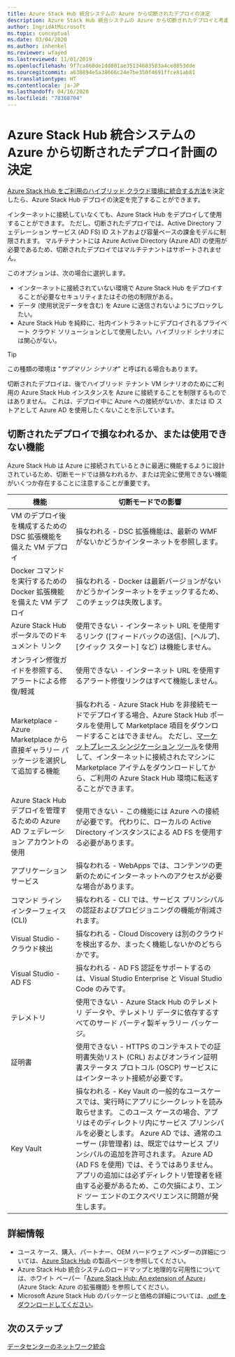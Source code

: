 ```yaml
---
title: Azure Stack Hub 統合システムの Azure から切断されたデプロイの決定
description: Azure Stack Hub 統合システムの Azure から切断されたデプロイと考慮すべき計画の決定について説明します。
author: IngridAtMicrosoft
ms.topic: conceptual
ms.date: 03/04/2020
ms.author: inhenkel
ms.reviewer: wfayed
ms.lastreviewed: 11/01/2019
ms.openlocfilehash: 9f7ca860de1dd801ae35134683583a4ce8053dde
ms.sourcegitcommit: a630894e5a38666c24e7be350f4691ffce81ab81
ms.translationtype: HT
ms.contentlocale: ja-JP
ms.lasthandoff: 04/16/2020
ms.locfileid: "78368704"
---
```

# <a name="azure-disconnected-deployment-planning-decisions-for-azure-stack-hub-integrated-systems"></a>Azure Stack Hub 統合システムの Azure から切断されたデプロイ計画の決定
[Azure Stack Hub をご利用のハイブリッド クラウド環境に統合する方法](azure-stack-connection-models.md)を決定したら、Azure Stack Hub デプロイの決定を完了することができます。

インターネットに接続していなくても、Azure Stack Hub をデプロイして使用することができます。 ただし、切断されたデプロイでは、Active Directory フェデレーション サービス (AD FS) ID ストアおよび容量ベースの課金モデルに制限されます。 マルチテナントには Azure Active Directory (Azure AD) の使用が必要であるため、切断されたデプロイではマルチテナントはサポートされません。

このオプションは、次の場合に選択します。
- インターネットに接続されていない環境で Azure Stack Hub をデプロイすることが必要なセキュリティまたはその他の制限がある。
- データ (使用状況データを含む) を Azure に送信されないようにブロックしたい。
- Azure Stack Hub を純粋に、社内イントラネットにデプロイされるプライベート クラウド ソリューションとして使用したい。ハイブリッド シナリオには関心がない。

> [!TIP]
> この種類の環境は "*サブマリン シナリオ*" と呼ばれる場合もあります。

切断されたデプロイは、後でハイブリッド テナント VM シナリオのためにご利用の Azure Stack Hub インスタンスを Azure に接続することを制限するものではありません。 これは、デプロイ中に Azure への接続がないか、または ID ストアとして Azure AD を使用したくないことを示しています。

## <a name="features-that-are-impaired-or-unavailable-in-disconnected-deployments"></a>切断されたデプロイで損なわれるか、または使用できない機能 
Azure Stack Hub は Azure に接続されているときに最適に機能するように設計されているため、切断モードでは損なわれるか、または完全に使用できない機能がいくつか存在することに注意することが重要です。

|機能|切断モードでの影響|
|-----|-----|
|VM のデプロイ後を構成するための DSC 拡張機能を備えた VM デプロイ|損なわれる - DSC 拡張機能は、最新の WMF がないかどうかインターネットを参照します。|
|Docker コマンドを実行するための Docker 拡張機能を備えた VM デプロイ|損なわれる - Docker は最新バージョンがないかどうかインターネットをチェックするため、このチェックは失敗します。|
|Azure Stack Hub ポータルでのドキュメント リンク|使用できない - インターネット URL を使用するリンク ([フィードバックの送信]、[ヘルプ]、[クイック スタート] など) は機能しません。|
|オンライン修復ガイドを参照する、アラートによる修復/軽減|使用できない - インターネット URL を使用するアラート修復リンクはすべて機能しません。|
|Marketplace - Azure Marketplace から直接ギャラリー パッケージを選択して追加する機能|損なわれる - Azure Stack Hub を非接続モードでデプロイする場合、Azure Stack Hub ポータルを使用して Marketplace 項目をダウンロードすることはできません。 ただし、[マーケットプレース シンジケーション ツール](azure-stack-download-azure-marketplace-item.md)を使用して、インターネットに接続されたマシンに Marketplace アイテムをダウンロードしてから、ご利用の Azure Stack Hub 環境に転送することができます。|
|Azure Stack Hub デプロイを管理するための Azure AD フェデレーション アカウントの使用|使用できない - この機能には Azure への接続が必要です。 代わりに、ローカルの Active Directory インスタンスによる AD FS を使用する必要があります。|
|アプリケーション サービス|損なわれる - WebApps では、コンテンツの更新のためにインターネットへのアクセスが必要な場合があります。|
|コマンド ライン インターフェイス (CLI)|損なわれる - CLI では、サービス プリンシパルの認証およびプロビジョニングの機能が削減されます。|
|Visual Studio - クラウド検出|損なわれる - Cloud Discovery は別のクラウドを検出するか、まったく機能しないかのどちらかです。|
|Visual Studio - AD FS|損なわれる - AD FS 認証をサポートするのは、Visual Studio Enterprise と Visual Studio Code のみです。
テレメトリ|使用できない - Azure Stack Hub のテレメトリ データや、テレメトリ データに依存するすべてのサード パーティ製ギャラリー パッケージ。|
|証明書|使用できない - HTTPS のコンテキストでの証明書失効リスト (CRL) およびオンライン証明書ステータス プロトコル (OSCP) サービスにはインターネット接続が必要です。|
|Key Vault|損なわれる - Key Vault の一般的なユースケースでは、実行時にアプリにシークレットを読み取らせます。 このユース ケースの場合、アプリはそのディレクトリ内にサービス プリンシパルを必要とします。 Azure AD では、通常のユーザー (非管理者) は、既定ではサービス プリンシパルの追加を許可されます。 Azure AD (AD FS を使用) では、そうではありません。 アプリの追加には必ずディレクトリ管理者を経由する必要があるため、この欠損により、エンド ツー エンドのエクスペリエンスに問題が発生します。

## <a name="learn-more"></a>詳細情報
- ユース ケース、購入、パートナー、OEM ハードウェア ベンダーの詳細については、[Azure Stack Hub](https://azure.microsoft.com/overview/azure-stack/) の製品ページを参照してください。
- Azure Stack Hub 統合システムのロードマップと地理的な可用性については、ホワイト ペーパー「[Azure Stack Hub: An extension of Azure](https://azure.microsoft.com/resources/azure-stack-an-extension-of-azure/)」 (Azure Stack: Azure の拡張機能) を参照してください。 
- Microsoft Azure Stack Hub のパッケージと価格の詳細については、[.pdf をダウンロードしてください](https://azure.microsoft.com/mediahandler/files/resourcefiles/5bc3f30c-cd57-4513-989e-056325eb95e1/Azure-Stack-packaging-and-pricing-datasheet.pdf)。 

## <a name="next-steps"></a>次のステップ
[データセンターのネットワーク統合](azure-stack-network.md)
